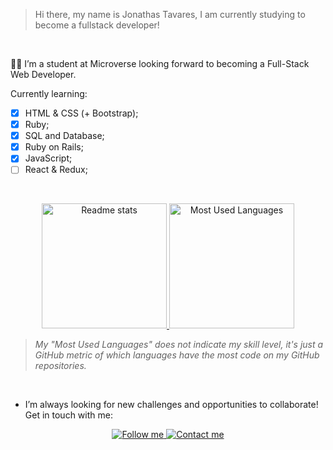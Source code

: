 > Hi there, my name is Jonathas Tavares, I am currently studying to become a fullstack developer!
<br>

👩‍💻 I’m a student at Microverse looking forward to becoming a Full-Stack Web Developer.
<br>

Currently learning:

 - [x] HTML & CSS (+ Bootstrap);
 - [x] Ruby;
 - [x] SQL and Database;
 - [x] Ruby on Rails;
 - [x] JavaScript;
 - [ ] React & Redux;
<br>

<p align="center">
    <a href="https://github-readme-stats.vercel.app/api?username=jonathastavares&show_icons=true">
        <img height="200" alt="Readme stats" src="https://github-readme-stats.vercel.app/api?username=jonathastavares&show_icons=true" />
    </a>
    <a href="https://github-readme-stats.vercel.app/api/top-langs/?username=jonathastavares&hide=javascript,scss&layout=compact">
        <img height="200" alt="Most Used Languages" src="https://github-readme-stats.vercel.app/api/top-langs/?username=jonathastavares&hide=javascript,scss&layout=compact)" />
    </a>
</p>

> *My "Most Used Languages" does not indicate my skill level, it's just a GitHub metric of which languages have the most code on my GitHub repositories.*
<br>

- I’m always looking for new challenges and opportunities to collaborate! Get in touch with me:

<p align="center">
    <a href="https://www.linkedin.com/in/jonathas-tavares-24b8bba3/">
        <img alt="Follow me" src="https://img.shields.io/badge/-LINKEDIN-blue?style=for-the-badge&logo=linkedin">
    </a>
    <a href="mailto:jonathastavares@id.uff.br">
        <img alt="Contact me" src="https://img.shields.io/badge/-CONTACT%20ME-blue?style=for-the-badge&logo=Mail.Ru">
    </a>
</p>
